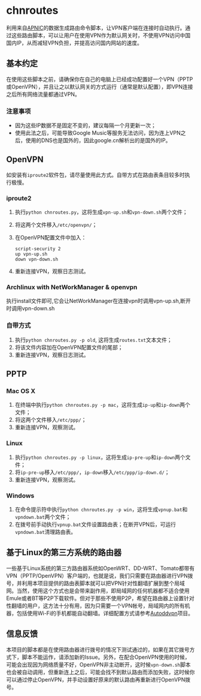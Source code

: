 # chnroutes

利用来自[APNIC](http://ftp.apnic.net/apnic/stats/apnic/delegated-apnic-latest)的数据生成路由命令脚本，让VPN客户端在连接时自动执行。通过这些路由脚本，可以让用户在使用VPN作为默认网关时，不使用VPN访问中国国内IP，从而减轻VPN负担，并提高访问国内网站的速度。

## 基本约定

在使用这些脚本之前，请确保你在自己的电脑上已经成功配置好一个VPN（PPTP或OpenVPN），并且让之以默认网关的方式运行（通常是默认配置），即VPN连接之后所有网络流量都通过VPN。

### 注意事项

* 因为这些IP数据不是固定不变的，建议每隔一个月更新一次；
* 使用此法之后，可能导致Google Music等服务无法访问，因为连上VPN之后，使用的DNS也是国外的，因此google.cn解析出的是国外的IP。

## OpenVPN

如安装有`iproute2`软件包，请尽量使用此方式。自带方式在路由表条目较多时执行极慢。

### iproute2

1. 执行`python chnroutes.py`，这将生成`vpn-up.sh`和`vpn-down.sh`两个文件；
2. 将这两个文件移入`/etc/openvpn/`；
3. 在OpenVPN配置文件中加入：

    ```
    script-security 2
    up vpn-up.sh
    down vpn-down.sh
    ```

4. 重新连接VPN，观察日志测试。

### Archlinux with NetWorkManager & openvpn

执行install文件即可,它会让NetWorkManager在连接vpn时调用vpn-up.sh,断开时调用vpn-down.sh

### 自带方式

1. 执行`python chnroutes.py -p old`, 这将生成`routes.txt`文本文件；
2. 将该文件内容加在OpenVPN配置文件的尾部；
3. 重新连接VPN，观察日志测试。

## PPTP
### Mac OS X

1. 在终端中执行`python chnroutes.py -p mac`，这将生成`ip-up`和`ip-down`两个文件；
2. 将这两个文件移入`/etc/ppp/`；
3. 重新连接VPN，观察测试。

### Linux

1. 执行`python chnroutes.py -p linux`，这将生成`ip-pre-up`和`ip-down`两个文件；
2. 将`ip-pre-up`移入`/etc/ppp/`，`ip-down`移入`/etc/ppp/ip-down.d/`；
3. 重新连接VPN，观察测试。

### Windows

1. 在命令提示符中执行`python chnroutes.py -p win`，这将生成`vpnup.bat`和`vpndown.bat`两个文件；
2. 在拨号前手动执行`vpnup.bat`文件设置路由表；在断开VPN后，可运行`vpndown.bat`清理路由表。

## 基于Linux的第三方系统的路由器

一些基于Linux系统的第三方路由器系统如OpenWRT、DD-WRT、Tomato都带有VPN（PPTP/OpenVPN）客户端的，也就是说，我们只需要在路由器进行VPN拨号，并利用本项目提供的路由表脚本就可以把VPN针对性翻墙扩展到整个局域网。当然，使用这个方式也是会带来副作用，即局域网的任何机器都不适合使用Emule或者BT等P2P下载软件。但对于那些不使用P2P，希望在路由器上设置针对性翻墙的用户，这方法十分有用，因为只需要一个VPN帐号，局域网内的所有机器，包括使用Wi-Fi的手机都能自动翻墙。详细配置方式请参考[Autoddvpn](http://code.google.com/p/autoddvpn/)项目。

## 信息反馈

本项目的脚本都是在使用路由器进行拨号的情况下测试通过的，如果在其它拨号方式下，脚本不能运作，请添加新的Issue。另外，在配合OpenVPN使用的时候，可能会出现因为网络质量不好，OpenVPN非主动断开，这时候`vpn-down.sh`脚本也会被自动调用，但重新连上之后，可能会找不到默认路由而添加失败，这时候你可以通过停止OpenVPN，并手动设置好原来的默认路由再重新进行OpenVPN拨号。
